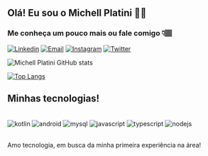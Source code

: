 
## Olá! Eu sou o Michell Platini 👋🏽 <br/>

### Me conheça um pouco mais ou fale comigo 👇🏽 <br/>


[![Linkedin](https://img.shields.io/badge/LinkedIn-0077B5?style=for-the-badge&logo=linkedin&logoColor=white)](https://www.linkedin.com/in/michellplatini/)
[![Email](https://img.shields.io/badge/Microsoft_Outlook-0078D4?style=for-the-badge&logo=microsoft-outlook&logoColor=white)](mailto:michell_platini21@hotmail.com)
[![Instagram](https://img.shields.io/badge/Instagram-E4405F?style=for-the-badge&logo=instagram&logoColor=white)](https://www.instagram.com/michellplatini/)
[![Twitter](https://img.shields.io/badge/Twitter-1DA1F2?style=for-the-badge&logo=twitter&logoColor=white)](https://twitter.com/PlatiniMichell)


![Michell Platini GitHub stats](https://github-readme-stats.vercel.app/api?username=platinimichell&show_icons=true&theme=tokyonight)

[![Top Langs](https://github-readme-stats.vercel.app/api/top-langs/?username=platinimichell&layout=compact&theme=tokyonight)](https://github.com/anuraghazra/github-readme-stats)

## Minhas tecnologias!

<div style="display: inline_block"><br/>
 <img align="center" alt="kotlin" src="https://img.shields.io/badge/Kotlin-0095D5?&style=for-the-badge&logo=kotlin&logoColor=white" />
  <img align="center" alt="android" src="https://img.shields.io/badge/Android_Studio-3DDC84?style=for-the-badge&logo=android-studio&logoColor=white" />
   <img align="center" alt="mysql" src="https://img.shields.io/badge/MySQL-005C84?style=for-the-badge&logo=mysql&logoColor=white" />
    <img align="center" alt="javascript" src="https://img.shields.io/badge/JavaScript-F7DF1E?style=for-the-badge&logo=javascript&logoColor=black" />
    <img align="center" alt="typescript" src="https://img.shields.io/badge/TypeScript-007ACC?style=for-the-badge&logo=typescript&logoColor=white" />
     <img align="center" alt="nodejs" src="https://img.shields.io/badge/Node.js-43853D?style=for-the-badge&logo=node.js&logoColor=white" />
 </div><br/>

 Amo tecnologia, em busca da minha primeira experiência na área!
